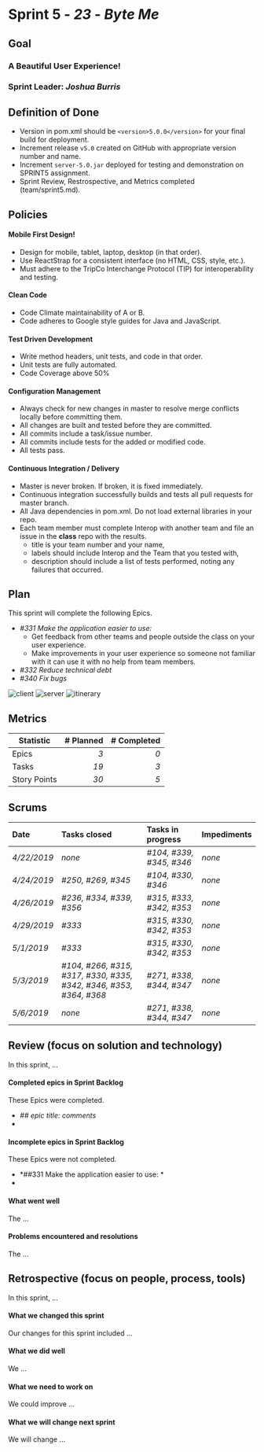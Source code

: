 # Sprint 5 - *23* - *Byte Me*

## Goal

### A Beautiful User Experience!
### Sprint Leader: *Joshua Burris*

## Definition of Done

* Version in pom.xml should be `<version>5.0.0</version>` for your final build for deployment.
* Increment release `v5.0` created on GitHub with appropriate version number and name.
* Increment `server-5.0.jar` deployed for testing and demonstration on SPRINT5 assignment.
* Sprint Review, Restrospective, and Metrics completed (team/sprint5.md).


## Policies

#### Mobile First Design!
* Design for mobile, tablet, laptop, desktop (in that order).
* Use ReactStrap for a consistent interface (no HTML, CSS, style, etc.).
* Must adhere to the TripCo Interchange Protocol (TIP) for interoperability and testing.
#### Clean Code
* Code Climate maintainability of A or B.
* Code adheres to Google style guides for Java and JavaScript.
#### Test Driven Development
* Write method headers, unit tests, and code in that order.
* Unit tests are fully automated.
* Code Coverage above 50%
#### Configuration Management
* Always check for new changes in master to resolve merge conflicts locally before committing them.
* All changes are built and tested before they are committed.
* All commits include a task/issue number.
* All commits include tests for the added or modified code.
* All tests pass.
#### Continuous Integration / Delivery 
* Master is never broken.  If broken, it is fixed immediately.
* Continuous integration successfully builds and tests all pull requests for master branch.
* All Java dependencies in pom.xml.  Do not load external libraries in your repo. 
* Each team member must complete Interop with another team and file an issue in the **class** repo with the results.
  * title is your team number and your name, 
  * labels should include Interop and the Team that you tested with, 
  * description should include a list of tests performed, noting any failures that occurred.


## Plan

This sprint will complete the following Epics.

* *#331 Make the application easier to use:*
  * Get feedback from other teams and people outside the class on your user experience.
  * Make improvements in your user experience so someone not familiar with it can use it with no help from team members.
* *#332 Reduce technical debt*
* *#340 Fix bugs*

![client](https://github.com/csucs314s19/t23/blob/master/sprints/sprint4_resources/clientDiagram.svg)
![server](https://github.com/csucs314s19/t23/blob/master/sprints/sprint4_resources/server.svg)
![itinerary](https://github.com/csucs314s19/t23/blob/master/sprints/sprint4_resources/itinerary.svg)


## Metrics

| Statistic | # Planned | # Completed |
| --- | ---: | ---: |
| Epics | *3* | *0* |
| Tasks |  *19*   | *3* | 
| Story Points |  *30*  | *5* | 


## Scrums

| Date | Tasks closed  | Tasks in progress | Impediments |
| :--- | :--- | :--- | :--- |
| *4/22/2019* | *none* | *#104, #339, #345, #346* | *none* | 
| *4/24/2019* | *#250, #269, #345* | *#104, #330, #346* | *none* |
| *4/26/2019* | *#236, #334, #339, #356* | *#315, #333, #342, #353* | *none* |
| *4/29/2019* | *#333* | *#315, #330, #342, #353* | *none* |
| *5/1/2019* | *#333* | *#315, #330, #342, #353* | *none* | 
| *5/3/2019* | *#104, #266, #315, #317, #330, #335, #342, #346, #353, #364, #368* | *#271, #338, #344, #347* | *none* | 
| *5/6/2019* | *none* | *#271, #338, #344, #347* | *none* | 


## Review (focus on solution and technology)

In this sprint, ...

#### Completed epics in Sprint Backlog 

These Epics were completed.

* *## epic title: comments*
* 

#### Incomplete epics in Sprint Backlog 

These Epics were not completed.

* *##331 Make the application easier to use: *
*

#### What went well

The ...


#### Problems encountered and resolutions

The ...


## Retrospective (focus on people, process, tools)

In this sprint, ...

#### What we changed this sprint

Our changes for this sprint included ...

#### What we did well

We ...

#### What we need to work on

We could improve ...

#### What we will change next sprint 

We will change ...
